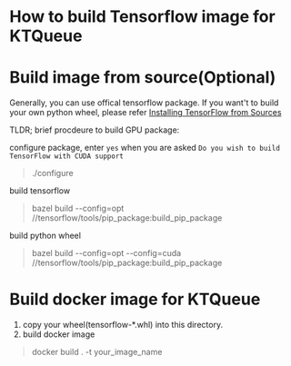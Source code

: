 # How to build Tensorflow image for KTQueue

# Build image from source(Optional)

Generally, you can use offical tensorflow package. If you want't to build your own python wheel, please refer [Installing TensorFlow from Sources](https://www.tensorflow.org/install/install_sources)

TLDR; brief procdeure to build GPU package:

configure package, enter `yes` when you are asked `Do you wish to build TensorFlow with CUDA support`

>./configure

build tensorflow

> bazel build --config=opt //tensorflow/tools/pip_package:build_pip_package

build python wheel

> bazel build --config=opt --config=cuda //tensorflow/tools/pip_package:build_pip_package

# Build docker image for KTQueue

1. copy your wheel(tensorflow-*.whl) into this directory.
2. build docker image

> docker build . -t your_image_name
